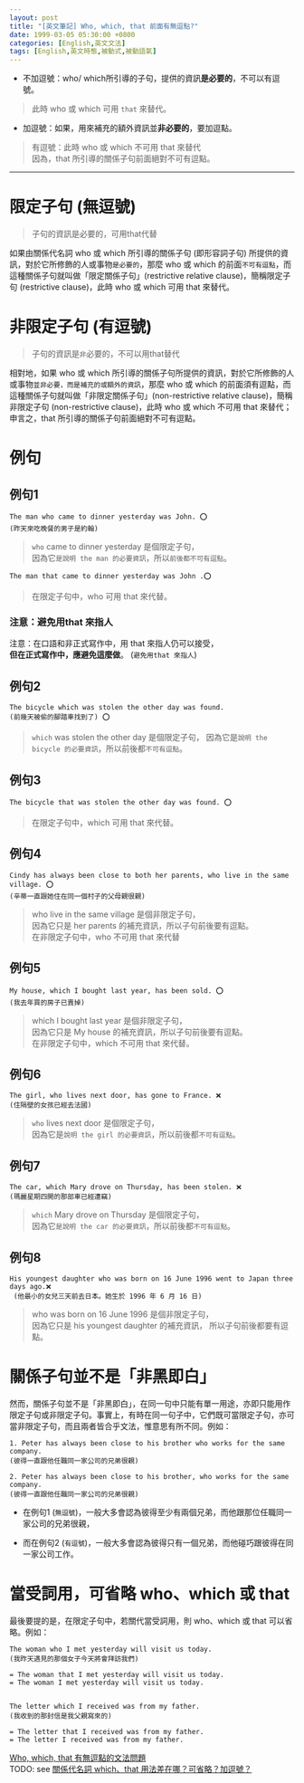 ```yaml
---
layout: post
title: "[英文筆記] Who, which, that 前面有無逗點?"
date: 1999-03-05 05:30:00 +0800
categories: [English,英文文法]
tags: [English,英文時態,被動式,被動語氣]
---
```


- 不加逗號：who/ which所引導的子句，提供的資訊**是必要的**，不可以有逗號。

> 此時 who 或 which 可用 `that` 來替代。

- 加逗號：如果，用來補充的額外資訊並**非必要的**，要加逗點。

> 有逗號：此時 who 或 which 不可用 that 來替代  
> 因為，that 所引導的關係子句前面絕對不可有逗點。

---

# 限定子句 (無逗號) 

> 子句的資訊是必要的，可用that代替

如果由關係代名詞 who 或 which 所引導的關係子句 (即形容詞子句) 所提供的資訊，對於它所修飾的人或事物`是必要的`，那麼 who 或 which 的前面`不可有逗點`，而這種關係子句就叫做「限定關係子句」(restrictive relative clause)，簡稱限定子句 (restrictive clause)，此時 who 或 which 可用 that 來替代。

# 非限定子句 (有逗號)

> 子句的資訊是`非`必要的，不可以用that替代

相對地，如果 who 或 which 所引導的關係子句所提供的資訊，對於它所修飾的人或事物`並非必要，而是補充的或額外的資訊`，那麼 who 或 which 的前面須有逗點，而這種關係子句就叫做「非限定關係子句」(non-restrictive relative clause)，簡稱非限定子句 (non-restrictive clause)，此時 who 或 which 不可用 that 來替代；申言之，that 所引導的關係子句前面絕對不可有逗點。



# 例句
## 例句1

```
The man who came to dinner yesterday was John. ⭕️
(昨天來吃晚餐的男子是約翰)
```
> `who` came to dinner yesterday 是個限定子句，   
> 因為它`是說明 the man 的必要資訊`，所以`前後都不可有逗點`。

```
The man that came to dinner yesterday was John .⭕️
```

> 在限定子句中，who 可用 that 來代替。

### 注意：避免用that 來指人

注意：在口語和非正式寫作中，用 that 來指人仍可以接受，      
**但在正式寫作中，應避免這麼做**。 (`避免用that 來指人`)


## 例句2

```
The bicycle which was stolen the other day was found. 
(前幾天被偷的腳踏車找到了) ⭕️ 
```

> `which` was stolen the other day 是個限定子句， 
> 因為它是`說明 the bicycle 的必要資訊`，所以前後都`不可有逗點`。

## 例句3

```
The bicycle that was stolen the other day was found. ⭕️ 
```

> 在限定子句中，which 可用 that 來代替。

## 例句4

```
Cindy has always been close to both her parents, who live in the same village. ⭕️ 
(辛蒂一直跟她住在同一個村子的父母親很親) 
```

> who live in the same village 是個非限定子句，     
> 因為它只是 her parents 的補充資訊，所以子句前後要有逗點。     
> 在非限定子句中，who 不可用 that 來代替    

## 例句5

```
My house, which I bought last year, has been sold. ⭕️ 
(我去年買的房子已賣掉) 
```
> which I bought last year 是個非限定子句，     
> 因為它只是 My house 的補充資訊，所以子句前後要有逗點。    
> 在非限定子句中，which 不可用 that 來代替。

## 例句6

```
The girl, who lives next door, has gone to France. ❌ 
(住隔壁的女孩已經去法國) 
```
> `who` lives next door 是個限定子句，    
> 因為它是`說明 the girl 的必要資訊`，所以前後都`不可有逗點`。

## 例句7

```
The car, which Mary drove on Thursday, has been stolen. ❌
(瑪麗星期四開的那部車已經遭竊)  
```

> `which` Mary drove on Thursday 是個限定子句，     
> 因為它`是說明 the car 的必要資訊`，所以前後都`不可有逗點`。   


## 例句8

```
His youngest daughter who was born on 16 June 1996 went to Japan three days ago.❌
 (他最小的女兒三天前去日本。她生於 1996 年 6 月 16 日)
```
> who was born on 16 June 1996 是個非限定子句，     
> 因為它只是 his youngest daughter 的補充資訊， 
> 所以子句前後都要有逗點。  

# 關係子句並不是「非黑即白」

然而，關係子句並不是「非黑即白」，在同一句中只能有單一用途，亦即只能用作限定子句或非限定子句。事實上，有時在同一句子中，它們既可當限定子句，亦可當非限定子句，而且兩者皆合乎文法，惟意思有所不同。例如：

```
1. Peter has always been close to his brother who works for the same company.
(彼得一直跟他任職同一家公司的兄弟很親)

2. Peter has always been close to his brother, who works for the same company. 
(彼得一直跟他任職同一家公司的兄弟很親)
```

- 在例句1 (`無逗號`)，一般大多會認為彼得至少有兩個兄弟，而他跟那位任職同一家公司的兄弟很親，      

- 而在例句2 (`有逗號`)，一般大多會認為彼得只有一個兄弟，而他碰巧跟彼得在同一家公司工作。



# 當受詞用，可省略 who、which 或 that 

最後要提的是，在限定子句中，若關代當受詞用，則 who、which 或 that 可以省略。例如：

```
The woman who I met yesterday will visit us today. 
(我昨天遇見的那個女子今天將會拜訪我們)

= The woman that I met yesterday will visit us today.
= The woman I met yesterday will visit us today.


The letter which I received was from my father.
(我收到的那封信是我父親寫來的)

= The letter that I received was from my father.
= The letter I received was from my father.
```


[Who, which, that 有無逗點的文法問題](https://blog.cybertranslator.idv.tw/archives/7679)     
TODO: see [關係代名詞 which、that 用法差在哪？可省略？加逗號？](https://english.cool/which-vs-that/)